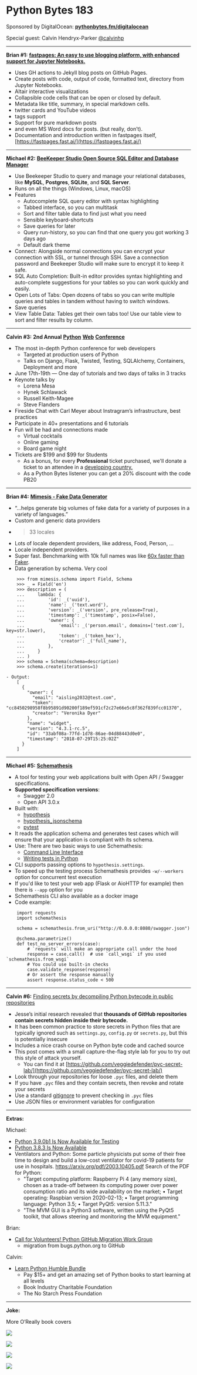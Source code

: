 # Python Bytes 183
Sponsored by DigitalOcean: [**pythonbytes.fm/digitalocean**](http://pythonbytes.fm/digitalocean)

Special guest: Calvin Hendryx-Parker [@calvinhp](https://twitter.com/calvinhp)

----------

**Brian #1:**  [**fastpages: An easy to use blogging platform, with enhanced support for Jupyter Notebooks.**](https://github.com/fastai/fastpages) 

- Uses GH actions to Jekyll blog posts on GitHub Pages.
- Create posts with code, output of code, formatted text, directory from Jupyter Notebooks.
- Altair interactive visualizations
- Collapsible code cells that can be open or closed by default.
- Metadata like title, summary, in special markdown cells.
- twitter cards and YouTube videos
- tags support
- Support for pure markdown posts 
- and even MS Word docs for posts. (but really, don’t).
- Documentation and introduction written in fastpages itself, [https://fastpages.fast.ai/](https://fastpages.fast.ai/)



----------

**Michael #2:** [**BeeKeeper Studio Open Source SQL Editor and Database Manager**](https://www.beekeeperstudio.io)

- Use Beekeeper Studio to query and manage your relational databases, like **MySQL**, **Postgres**, **SQLite**, and **SQL Server**.
- Runs on all the things  (Windows, Linux, macOS)
-  Features
	- Autocomplete SQL query editor with syntax highlighting
	- Tabbed interface, so you can multitask
	- Sort and filter table data to find just what you need
	- Sensible keyboard-shortcuts
	- Save queries for later
	- Query run-history, so you can find that one query you got working 3 days ago
	- Default dark theme
- Connect: Alongside normal connections you can encrypt your connection with SSL, or tunnel through SSH. Save a connection password and Beekeeper Studio will make sure to encrypt it to keep it safe.
- SQL Auto Completion: Built-in editor provides syntax highlighting and auto-complete suggestions for your tables so you can work quickly and easily.
- Open Lots of Tabs: Open dozens of tabs so you can write multiple queries and tables in tandem without having to switch windows.
- Save queries
- View Table Data: Tables get their own tabs too! Use our table view to sort and filter results by column.



----------

**Calvin #3:** **2nd Annual** [**Python**](https://2020.pythonwebconf.com/) [**Web**](https://2020.pythonwebconf.com/) [**Conference**](https://2020.pythonwebconf.com/)
[](https://2020.pythonwebconf.com/)
- The most in-depth Python conference for web developers
	- Targeted at production users of Python
	- Talks on Django, Flask, Twisted, Testing, SQLAlchemy, Containers, Deployment and more
- June 17th-19th — One day of tutorials and two days of talks in 3 tracks
- Keynote talks by 
	- Lorena Mesa
	- Hynek Schlawack
	- Russell Keith-Magee
	- Steve Flanders
- Fireside Chat with Carl Meyer about Instragram’s infrastructure, best practices
- Participate in 40+ presentations and 6 tutorials
- Fun will be had and connections made
	- Virtual cocktails
	- Online gaming
	- Board game night
- Tickets are $199 and $99 for Students
	- As a bonus, for every **Professional** ticket purchased, we'll donate a ticket to an attendee in a [developing country.](https://unstats.un.org/unsd/methodology/m49/) 
	- As a Python Bytes listener you can get a 20% discount with the code PB20

----------

 **Brian #4:** [**Mimesis - Fake Data Generator**](https://mimesis.name/)

- “…helps generate big volumes of fake data for a variety of purposes in a variety of languages.”
- Custom and generic data providers
- >33 locales
- Lots of locale dependent providers, like address, Food, Person, …
- Locale independent providers. 
- Super fast. Benchmarking with 10k full names was like [60x faster than Faker](https://mimesis.name/foreword.html#advantages).
- Data generation by schema. Very cool

```
    >>> from mimesis.schema import Field, Schema
    >>> _ = Field('en')
    >>> description = (
    ...     lambda: {
    ...         'id': _('uuid'),
    ...         'name': _('text.word'),
    ...         'version': _('version', pre_release=True),
    ...         'timestamp': _('timestamp', posix=False),
    ...         'owner': {
    ...             'email': _('person.email', domains=['test.com'], key=str.lower),
    ...             'token': _('token_hex'),
    ...             'creator': _('full_name'),
    ...         },
    ...     }
    ... )
    >>> schema = Schema(schema=description)
    >>> schema.create(iterations=1)
```

```
- Output:
    [
      {
        "owner": {
          "email": "aisling2032@test.com",
          "token": "cc8450298958f8b95891d90200f189ef591cf2c27e66e5c8f362f839fcc01370",
          "creator": "Veronika Dyer"
        },
        "name": "widget",
        "version": "4.3.1-rc.5",
        "id": "33abf08a-77fd-1d78-86ae-04d88443d0e0",
        "timestamp": "2018-07-29T15:25:02Z"
      }
    ]
``` 


----------

**Michael #5:**  [**Schemathesis**](https://github.com/kiwicom/schemathesis)

- A tool for testing your web applications built with Open API / Swagger specifications.
-  **Supported specification versions**:
	- Swagger 2.0
	- Open API 3.0.x
- Built with:
	- [hypothesis](https://hypothesis.works/)
	- [hypothesis_jsonschema](https://github.com/Zac-HD/hypothesis-jsonschema)
	- [pytest](http://pytest.org/en/latest/)
- It reads the application schema and generates test cases which will ensure that your application is compliant with its schema.
- Use: There are two basic ways to use Schemathesis:
	- [Command Line Interface](https://github.com/kiwicom/schemathesis#command-line-interface)
	- [Writing tests in Python](https://github.com/kiwicom/schemathesis#in-code)
- CLI supports passing options to `hypothesis.settings`.
- To speed up the testing process Schemathesis provides `-w/--workers` option for concurrent test execution
- If you'd like to test your web app (Flask or AioHTTP for example) then there is `--app` option for you
- Schemathesis CLI also available as a docker image
- Code example:

```
    import requests
    import schemathesis
    
    schema = schemathesis.from_uri("http://0.0.0.0:8080/swagger.json")
    
    @schema.parametrize()
    def test_no_server_errors(case):
        # `requests` will make an appropriate call under the hood
        response = case.call()  # use `call_wsgi` if you used `schemathesis.from_wsgi`
        # You could use built-in checks
        case.validate_response(response)
        # Or assert the response manually
        assert response.status_code < 500
```



----------

**Calvin #6:** [Finding secrets by decompiling Python bytecode in public repositories](https://blog.jse.li/posts/pyc/)

- Jesse’s initial research revealed that **thousands of GitHub repositories contain secrets hidden inside their bytecode.**
- It has been common practice to store secrets in Python files that are typically ignored such as `settings.py`, `config.py` or `secrets.py`, but this is potentially insecure
- Includes a nice crash course on Python byte code and cached source
- This post comes with a small capture-the-flag style lab for you to try out this style of attack yourself.
	- You can find it at [https://github.com/veggiedefender/pyc-secret-lab/](https://github.com/veggiedefender/pyc-secret-lab/)
- Look through your repositories for loose `.pyc` files, and delete them
- If you have `.pyc` files and they contain secrets, then revoke and rotate your secrets
- Use a standard [gitignore](https://github.com/github/gitignore/blob/master/Python.gitignore) to prevent checking in `.pyc` files
- Use JSON files or environment variables for configuration


----------

**Extras:**

Michael:

- [Python 3.9.0b1 Is Now Available for Testing](https://pycoders.com/link/4164/yrq2q8ogch)
- [Python 3.8.3 Is Now Available](https://pycoders.com/link/4141/yrq2q8ogch)
- Ventilators and Python: Some particle physicists put some of their free time to design and build a low-cost ventilator for covid-19 patients for use in hospitals. https://arxiv.org/pdf/2003.10405.pdf Search of the PDF for Python: 
	- "Target computing platform: Raspberry Pi 4 (any memory size), chosen as a trade-off between its computing power over power consumption ratio and its wide availability on the market; • Target operating: Raspbian version 2020-02-13; • Target programming language: Python 3.5; • Target PyQt5: version 5.11.3."
	- "The MVM GUI is a Python3 software, written using the PyQt5 toolkit, that allows steering and monitoring the MVM equipment."

Brian:  

-  [Call for Volunteers! Python GitHub Migration Work Group](https://pyfound.blogspot.com/2020/05/call-for-volunteers-python-github.html)
	- migration from bugs.python.org to GitHub

Calvin:

- [Learn Python Humble Bundle](https://www.humblebundle.com/books/learn-you-some-python-no-starch-press-books)
	- Pay $15+ and get an amazing set of Python books to start learning at all levels
	- Book Industry Charitable Foundation
	- The No Starch Press Foundation


----------

**Joke:**

More O’Really book covers


![](https://trello-attachments.s3.amazonaws.com/58e3f7c543422d7f3ad84f33/5e40973c987720803c1b9835/3991d6bf089ee4ebf2732f22bcd062e7/Screen_Shot_2020-05-18_at_1.44.44_PM.png)

![](https://trello-attachments.s3.amazonaws.com/58e3f7c543422d7f3ad84f33/5e40973c987720803c1b9835/4de00d6aaa4c95f7ffa4c9734dd71acf/Screen_Shot_2020-05-18_at_1.44.20_PM.png)

![](https://trello-attachments.s3.amazonaws.com/58e3f7c543422d7f3ad84f33/5e40973c987720803c1b9835/5c2dead404a8e52ea4e5fdb0535aec08/Screen_Shot_2020-05-18_at_1.43.45_PM.png)

![](https://trello-attachments.s3.amazonaws.com/58e3f7c543422d7f3ad84f33/5e40973c987720803c1b9835/316e93f3caff2b6d04d675860adca8a5/Screen_Shot_2020-05-18_at_1.43.25_PM.png)



